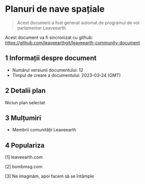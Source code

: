 # Planuri de nave spațiale

>Acest document a fost generat automat de programul de vot parlamentar Leaveearth.

Acest document va fi sincronizat cu github: https://github.com/leaveearthgit/leaveearth-community-document

## 1 Informații despre document

- Numărul versiunii documentului: 12
- Timpul de creare a documentului: 2023-03-24 (GMT)

## 2 Detalii plan

Niciun plan selectat

## 3 Mulțumiri
* Membrii comunității Leaveearth

## 4 Populariza
[1] leaveearth.com

[2] bombmsg.com

[3] Ne imaginăm, apoi facem să se întâmple